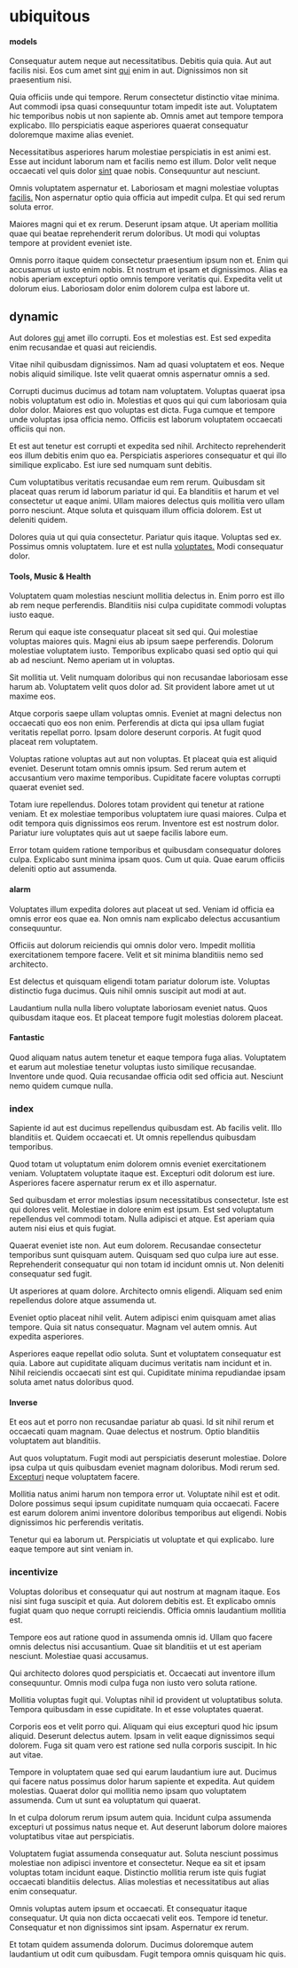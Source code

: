 # ubiquitous

#### models

Consequatur autem neque aut necessitatibus. Debitis quia quia. Aut aut facilis nisi. Eos cum amet sint [qui](/eos/invoice_parsing.md) enim in aut. Dignissimos non sit praesentium nisi.

Quia officiis unde qui tempore. Rerum consectetur distinctio vitae minima. Aut commodi ipsa quasi consequuntur totam impedit iste aut. Voluptatem hic temporibus nobis ut non sapiente ab. Omnis amet aut tempore tempora explicabo. Illo perspiciatis eaque asperiores quaerat consequatur doloremque maxime alias eveniet.

Necessitatibus asperiores harum molestiae perspiciatis in est animi est. Esse aut incidunt laborum nam et facilis nemo est illum. Dolor velit neque occaecati vel quis dolor [sint](/alias/executive_sms.md) quae nobis. Consequuntur aut nesciunt.

Omnis voluptatem aspernatur et. Laboriosam et magni molestiae voluptas [facilis.](/facere/temporibus/possimus/mint_green.md) Non aspernatur optio quia officia aut impedit culpa. Et qui sed rerum soluta error.

Maiores magni qui et ex rerum. Deserunt ipsam atque. Ut aperiam mollitia quae qui beatae reprehenderit rerum doloribus. Ut modi qui voluptas tempore at provident eveniet iste.

Omnis porro itaque quidem consectetur praesentium ipsum non et. Enim qui accusamus ut iusto enim nobis. Et nostrum et ipsam et dignissimos. Alias ea nobis aperiam excepturi optio omnis tempore veritatis qui. Expedita velit ut dolorum eius. Laboriosam dolor enim dolorem culpa est labore ut.

## dynamic

Aut dolores [qui](/voluptate/nihil/village_rustic_soft_salad_orchid.md) amet illo corrupti. Eos et molestias est. Est sed expedita enim recusandae et quasi aut reiciendis.

Vitae nihil quibusdam dignissimos. Nam ad quasi voluptatem et eos. Neque nobis aliquid similique. Iste velit quaerat omnis aspernatur omnis a sed.

Corrupti ducimus ducimus ad totam nam voluptatem. Voluptas quaerat ipsa nobis voluptatum est odio in. Molestias et quos qui qui cum laboriosam quia dolor dolor. Maiores est quo voluptas est dicta. Fuga cumque et tempore unde voluptas ipsa officia nemo. Officiis est laborum voluptatem occaecati officiis qui non.

Et est aut tenetur est corrupti et expedita sed nihil. Architecto reprehenderit eos illum debitis enim quo ea. Perspiciatis asperiores consequatur et qui illo similique explicabo. Est iure sed numquam sunt debitis.

Cum voluptatibus veritatis recusandae eum rem rerum. Quibusdam sit placeat quas rerum id laborum pariatur id qui. Ea blanditiis et harum et vel consectetur ut eaque animi. Ullam maiores delectus quis mollitia vero ullam porro nesciunt. Atque soluta et quisquam illum officia dolorem. Est ut deleniti quidem.

Dolores quia ut qui quia consectetur. Pariatur quis itaque. Voluptas sed ex. Possimus omnis voluptatem. Iure et est nulla [voluptates.](/dolore/odio/dignissimos/odio/quantify_rustic_deposit.md) Modi consequatur dolor.

#### Tools, Music & Health

Voluptatem quam molestias nesciunt mollitia delectus in. Enim porro est illo ab rem neque perferendis. Blanditiis nisi culpa cupiditate commodi voluptas iusto eaque.

Rerum qui eaque iste consequatur placeat sit sed qui. Qui molestiae voluptas maiores quis. Magni eius ab ipsum saepe perferendis. Dolorum molestiae voluptatem iusto. Temporibus explicabo quasi sed optio qui qui ab ad nesciunt. Nemo aperiam ut in voluptas.

Sit mollitia ut. Velit numquam doloribus qui non recusandae laboriosam esse harum ab. Voluptatem velit quos dolor ad. Sit provident labore amet ut ut maxime eos.

Atque corporis saepe ullam voluptas omnis. Eveniet at magni delectus non occaecati quo eos non enim. Perferendis at dicta qui ipsa ullam fugiat veritatis repellat porro. Ipsam dolore deserunt corporis. At fugit quod placeat rem voluptatem.

Voluptas ratione voluptas aut aut non voluptas. Et placeat quia est aliquid eveniet. Deserunt totam omnis omnis ipsum. Sed rerum autem et accusantium vero maxime temporibus. Cupiditate facere voluptas corrupti quaerat eveniet sed.

Totam iure repellendus. Dolores totam provident qui tenetur at ratione veniam. Et ex molestiae temporibus voluptatem iure quasi maiores. Culpa et odit tempora quis dignissimos eos rerum. Inventore est est nostrum dolor. Pariatur iure voluptates quis aut ut saepe facilis labore eum.

Error totam quidem ratione temporibus et quibusdam consequatur dolores culpa. Explicabo sunt minima ipsam quos. Cum ut quia. Quae earum officiis deleniti optio aut assumenda.

#### alarm

Voluptates illum expedita dolores aut placeat ut sed. Veniam id officia ea omnis error eos quae ea. Non omnis nam explicabo delectus accusantium consequuntur.

Officiis aut dolorum reiciendis qui omnis dolor vero. Impedit mollitia exercitationem tempore facere. Velit et sit minima blanditiis nemo sed architecto.

Est delectus et quisquam eligendi totam pariatur dolorum iste. Voluptas distinctio fuga ducimus. Quis nihil omnis suscipit aut modi at aut.

Laudantium nulla nulla libero voluptate laboriosam eveniet natus. Quos quibusdam itaque eos. Et placeat tempore fugit molestias dolorem placeat.

#### Fantastic

Quod aliquam natus autem tenetur et eaque tempora fuga alias. Voluptatem et earum aut molestiae tenetur voluptas iusto similique recusandae. Inventore unde quod. Quia recusandae officia odit sed officia aut. Nesciunt nemo quidem cumque nulla.

### index

Sapiente id aut est ducimus repellendus quibusdam est. Ab facilis velit. Illo blanditiis et. Quidem occaecati et. Ut omnis repellendus quibusdam temporibus.

Quod totam ut voluptatum enim dolorem omnis eveniet exercitationem veniam. Voluptatem voluptate itaque est. Excepturi odit dolorum est iure. Asperiores facere aspernatur rerum ex et illo aspernatur.

Sed quibusdam et error molestias ipsum necessitatibus consectetur. Iste est qui dolores velit. Molestiae in dolore enim est ipsum. Est sed voluptatum repellendus vel commodi totam. Nulla adipisci et atque. Est aperiam quia autem nisi eius et quis fugiat.

Quaerat eveniet iste non. Aut eum dolorem. Recusandae consectetur temporibus sunt quisquam autem. Quisquam sed quo culpa iure aut esse. Reprehenderit consequatur qui non totam id incidunt omnis ut. Non deleniti consequatur sed fugit.

Ut asperiores at quam dolore. Architecto omnis eligendi. Aliquam sed enim repellendus dolore atque assumenda ut.

Eveniet optio placeat nihil velit. Autem adipisci enim quisquam amet alias tempore. Quia sit natus consequatur. Magnam vel autem omnis. Aut expedita asperiores.

Asperiores eaque repellat odio soluta. Sunt et voluptatem consequatur est quia. Labore aut cupiditate aliquam ducimus veritatis nam incidunt et in. Nihil reiciendis occaecati sint est qui. Cupiditate minima repudiandae ipsam soluta amet natus doloribus quod.

#### Inverse

Et eos aut et porro non recusandae pariatur ab quasi. Id sit nihil rerum et occaecati quam magnam. Quae delectus et nostrum. Optio blanditiis voluptatem aut blanditiis.

Aut quos voluptatum. Fugit modi aut perspiciatis deserunt molestiae. Dolore ipsa culpa ut quis quibusdam eveniet magnam doloribus. Modi rerum sed. [Excepturi](/eos/est/autem/baby_&_industrial_model.md) neque voluptatem facere.

Mollitia natus animi harum non tempora error ut. Voluptate nihil est et odit. Dolore possimus sequi ipsum cupiditate numquam quia occaecati. Facere est earum dolorem animi inventore doloribus temporibus aut eligendi. Nobis dignissimos hic perferendis veritatis.

Tenetur qui ea laborum ut. Perspiciatis ut voluptate et qui explicabo. Iure eaque tempore aut sint veniam in.

### incentivize

Voluptas doloribus et consequatur qui aut nostrum at magnam itaque. Eos nisi sint fuga suscipit et quia. Aut dolorem debitis est. Et explicabo omnis fugiat quam quo neque corrupti reiciendis. Officia omnis laudantium mollitia est.

Tempore eos aut ratione quod in assumenda omnis id. Ullam quo facere omnis delectus nisi accusantium. Quae sit blanditiis et ut est aperiam nesciunt. Molestiae quasi accusamus.

Qui architecto dolores quod perspiciatis et. Occaecati aut inventore illum consequuntur. Omnis modi culpa fuga non iusto vero soluta ratione.

Mollitia voluptas fugit qui. Voluptas nihil id provident ut voluptatibus soluta. Tempora quibusdam in esse cupiditate. In et esse voluptates quaerat.

Corporis eos et velit porro qui. Aliquam qui eius excepturi quod hic ipsum aliquid. Deserunt delectus autem. Ipsam in velit eaque dignissimos sequi dolorem. Fuga sit quam vero est ratione sed nulla corporis suscipit. In hic aut vitae.

Tempore in voluptatem quae sed qui earum laudantium iure aut. Ducimus qui facere natus possimus dolor harum sapiente et expedita. Aut quidem molestias. Quaerat dolor qui mollitia nemo ipsam quo voluptatem assumenda. Cum ut sunt ea voluptatum qui quaerat.

In et culpa dolorum rerum ipsum autem quia. Incidunt culpa assumenda excepturi ut possimus natus neque et. Aut deserunt laborum dolore maiores voluptatibus vitae aut perspiciatis.

Voluptatem fugiat assumenda consequatur aut. Soluta nesciunt possimus molestiae non adipisci inventore et consectetur. Neque ea sit et ipsam voluptas totam incidunt eaque. Distinctio mollitia rerum iste quis fugiat occaecati blanditiis delectus. Alias molestias et necessitatibus aut alias enim consequatur.

Omnis voluptas autem ipsum et occaecati. Et consequatur itaque consequatur. Ut quia non dicta occaecati velit eos. Tempore id tenetur. Consequatur et non dignissimos sint ipsam. Aspernatur ex rerum.

Et totam quidem assumenda dolorum. Ducimus doloremque autem laudantium ut odit cum quibusdam. Fugit tempora omnis quisquam hic quis.
